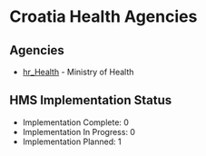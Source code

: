 # Croatia Health Agencies

## Agencies

- [hr_Health](hr_Health/index.md) - Ministry of Health

## HMS Implementation Status

- Implementation Complete: 0
- Implementation In Progress: 0
- Implementation Planned: 1
